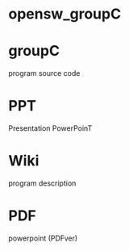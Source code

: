 # opensw_groupC
# groupC
  program source code
  
# PPT
  Presentation PowerPoinT
 

# Wiki
  program description

# PDF
  powerpoint (PDFver)
 
